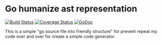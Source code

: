 # Go humanize ast representation

[![Build Status](https://travis-ci.org/goraz/humanize.svg)](https://travis-ci.org/goraz/humanize)
[![Coverage Status](https://coveralls.io/repos/goraz/humanize/badge.svg?branch=master&service=github)](https://coveralls.io/github/goraz/humanize?branch=master)
[![GoDoc](https://godoc.org/github.com/goraz/humanize?status.svg)](https://godoc.org/github.com/goraz/humanize)



This is a simple "go source file into friendly structure" for prevent repeat my code over and over for create a simple 
code generator. 